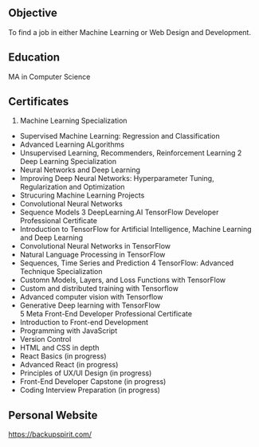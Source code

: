 ## Objective
To find a job in either Machine Learning or Web Design and Development.

## Education
MA in Computer Science

## Certificates
1. Machine Learning Specialization
  - Supervised Machine Learning: Regression and Classification
  - Advanced Learning ALgorithms
  - Unsupervised Learning, Recommenders, Reinforcement Learning
2 Deep Learning Specialization
  - Neural Networks and Deep Learning
  - Improving Deep Neural Networks: Hyperparameter Tuning, Regularization and Optimization
  - Strucuring Machine Learning Projects
  - Convolutional Neural Networks
  - Sequence Models
3 DeepLearning.AI TensorFlow Developer Professional Certificate
  - Introduction to TensorFlow for Artificial Intelligence, Machine Learning and Deep Learning
  - Convolutional Neural Networks in TensorFlow
  - Natural Language Processing in TensorFlow
  - Sequences, Time Series and Prediction
4 TensorFlow: Advanced Technique Specialization
  - Customn Models, Layers, and Loss Functions with TensorFlow
  - Custom and distributed training with Tensorflow
  - Advanced computer vision with Tensorflow
  - Generative Deep learning with TensorFlow   
5 Meta Front-End Developer Professional Certificate
  - Introduction to Front-end Development
  - Programming with JavaScript
  - Version Control
  - HTML and CSS in depth
  - React Basics (in progress)
  - Advanced React (in progress)
  - Principles of UX/UI Design (in progress)
  - Front-End Developer Capstone (in progress)
  - Coding Interview Preparation (in progress)

  ## Personal Website
  https://backupspirit.com/
